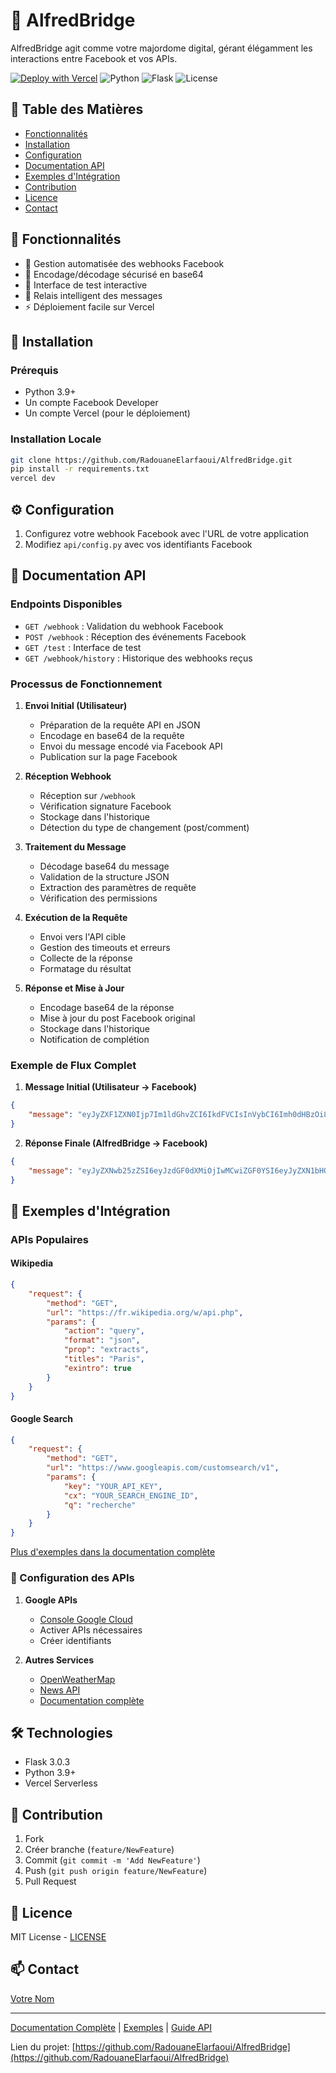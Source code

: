 # 🎩 AlfredBridge

AlfredBridge agit comme votre majordome digital, gérant élégamment les interactions entre Facebook et vos APIs.

[![Deploy with Vercel](https://vercel.com/button)](https://vercel.com/new/clone?repository-url=https%3A%2F%2Fgithub.com%2FRadouaneElarfaoui%2FAlfredBridge)
![Python](https://img.shields.io/badge/python-3.9+-blue.svg)
![Flask](https://img.shields.io/badge/flask-3.0.3-green.svg)
![License](https://img.shields.io/badge/license-MIT-blue.svg)

## 📑 Table des Matières
- [Fonctionnalités](#-fonctionnalités)
- [Installation](#-installation)
- [Configuration](#-configuration)
- [Documentation API](#-documentation-api)
- [Exemples d'Intégration](#-exemples-dintégration)
- [Contribution](#-contribution)
- [Licence](#-licence)
- [Contact](#-contact)

## 🌟 Fonctionnalités

- 🤖 Gestion automatisée des webhooks Facebook
- 🔐 Encodage/décodage sécurisé en base64
- 🧪 Interface de test interactive
- 📡 Relais intelligent des messages
- ⚡ Déploiement facile sur Vercel

## 🚀 Installation

### Prérequis
- Python 3.9+
- Un compte Facebook Developer
- Un compte Vercel (pour le déploiement)

### Installation Locale
```bash
git clone https://github.com/RadouaneElarfaoui/AlfredBridge.git
pip install -r requirements.txt
vercel dev
```

## ⚙️ Configuration

1. Configurez votre webhook Facebook avec l'URL de votre application
2. Modifiez `api/config.py` avec vos identifiants Facebook

## 📖 Documentation API

### Endpoints Disponibles
- `GET /webhook` : Validation du webhook Facebook
- `POST /webhook` : Réception des événements Facebook
- `GET /test` : Interface de test
- `GET /webhook/history` : Historique des webhooks reçus

### Processus de Fonctionnement

1. **Envoi Initial (Utilisateur)**
   - Préparation de la requête API en JSON
   - Encodage en base64 de la requête
   - Envoi du message encodé via Facebook API
   - Publication sur la page Facebook

2. **Réception Webhook**
   - Réception sur `/webhook`
   - Vérification signature Facebook
   - Stockage dans l'historique
   - Détection du type de changement (post/comment)

3. **Traitement du Message**
   - Décodage base64 du message
   - Validation de la structure JSON
   - Extraction des paramètres de requête
   - Vérification des permissions

4. **Exécution de la Requête**
   - Envoi vers l'API cible
   - Gestion des timeouts et erreurs
   - Collecte de la réponse
   - Formatage du résultat

5. **Réponse et Mise à Jour**
   - Encodage base64 de la réponse
   - Mise à jour du post Facebook original
   - Stockage dans l'historique
   - Notification de complétion

### Exemple de Flux Complet

1. **Message Initial (Utilisateur → Facebook)**
```json
{
    "message": "eyJyZXF1ZXN0Ijp7Im1ldGhvZCI6IkdFVCIsInVybCI6Imh0dHBzOi8vYXBpLmV4YW1wbGUuY29tIn19"
}
```

2. **Réponse Finale (AlfredBridge → Facebook)**
```json
{
    "message": "eyJyZXNwb25zZSI6eyJzdGF0dXMiOjIwMCwiZGF0YSI6eyJyZXN1bHQiOiJzdWNjZXNzIn19fQ=="
}
```

## 🔌 Exemples d'Intégration

### APIs Populaires

#### Wikipedia
```json
{
    "request": {
        "method": "GET",
        "url": "https://fr.wikipedia.org/w/api.php",
        "params": {
            "action": "query",
            "format": "json",
            "prop": "extracts",
            "titles": "Paris",
            "exintro": true
        }
    }
}
```

#### Google Search
```json
{
    "request": {
        "method": "GET",
        "url": "https://www.googleapis.com/customsearch/v1",
        "params": {
            "key": "YOUR_API_KEY",
            "cx": "YOUR_SEARCH_ENGINE_ID",
            "q": "recherche"
        }
    }
}
```

[Plus d'exemples dans la documentation complète](docs/API-EXAMPLES.md)

### 🔑 Configuration des APIs

1. **Google APIs**
   - [Console Google Cloud](https://console.cloud.google.com/)
   - Activer APIs nécessaires
   - Créer identifiants

2. **Autres Services**
   - [OpenWeatherMap](https://openweathermap.org/api)
   - [News API](https://newsapi.org/)
   - [Documentation complète](docs/API-KEYS.md)

## 🛠️ Technologies

- Flask 3.0.3
- Python 3.9+
- Vercel Serverless

## 🤝 Contribution

1. Fork
2. Créer branche (`feature/NewFeature`)
3. Commit (`git commit -m 'Add NewFeature'`)
4. Push (`git push origin feature/NewFeature`)
5. Pull Request

## 📝 Licence

MIT License - [LICENSE](LICENSE)

## 📫 Contact

[Votre Nom](https://twitter.com/votre_twitter)

---
[Documentation Complète](docs/README.md) | [Exemples](docs/EXAMPLES.md) | [Guide API](docs/API.md)

Lien du projet: [https://github.com/RadouaneElarfaoui/AlfredBridge](https://github.com/RadouaneElarfaoui/AlfredBridge)